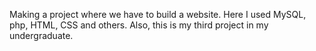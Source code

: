 Making a project where we have to build a website. Here I used MySQL, php, HTML, CSS and others. Also, this is my third project in my undergraduate.
